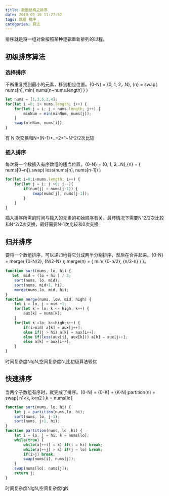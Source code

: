 ```yaml
---
title: 数据结构之排序
date: 2019-03-10 11:27:57
tags: 数组 排序
categories: 算法
---
```


排序就是将一组对象按照某种逻辑重新排列的过程。

## 初级排序算法

### 选择排序

不断重复找到最小的元素，移到相应位置。{0-N} = {0, 1, 2,..N}, {n} = swap( nums[n], min{ nums[n~nums.length] } )

```js
let nums = [1,3,5,2,4];
for(let i =0; i< nums.length; i++) {
    for(let j = i; j < nums.length; j++) {
        minNum = min(minNum, nums[j]);
    }
    swap(minNum, nums[i]);
}
```

有 N 次交换和N+(N-1)+..+2+1~N^2/2次比较

### 插入排序

每次将一个数插入有序数组的适当位置。{0-N} = {0, 1, 2,..N},{n} = { nums[0~n]}.swap( less(nums[n], nums[n-1]) )

```js
for(let i=0;i<nums.length; i++) {
    for(let j = i; j >0; j--){
        if(num[j] < nums[j-1]) {
            swap(nums[j], nums[j-1]);
        }
    }
}
```

插入排序所需的时间与输入的元素的初始顺序有关，最坏情况下需要N^2/2次比较和N^2/2次交换，最好需要N-1次比较和0次交换
<!--more-->

## 归并排序

要将一个数组排序，可以递归地将它分成两半分别排序，然后在合并起来。{0-N} = merge( {0-N/2},  {N/2-N} );
merge(n) = { min( {0-n/2}, {n/2-n} ) }。

```js
function sort(nums, lo, hi) {
   let  mid = (lo + hi ) / 2;
    sort(nums, lo, mid);
    sort(nums, mid+1, hi);
    merge(nums,lo, mid, hi);
}
function merge(nums, low, mid, high) {
    let i = lo, j = mid +1;
    for(let k = lo; k <= high, k++) {
        aux[k] = nums[k];
    }
    for(let k =lo; k<=high;k++) {
        if(i>mid) a[k] = aux[j++];
        else if(j > hi) a[k] = aux[i++];
        else if(less(aux[j], aux[k])) a[k] = aux[j++];
        else a[k] = aux[i++];
    }
}
```

时间复杂度NlgN,空间复杂度N,比初级算法较优

## 快速排序

当两个子数组有序时，就完成了排序。{0-N} = {0-K} + {K-N};partition(n) = swap( n1<k, k<n2 ),k = nums[lo]

```js
function sort(nums, lo, hi) {
    let j = partition(nums,lo, hi);
    sort(nums, lo, j-1);
    sort(nums, j+1, hi);
}
function partition(nums, lo ,hi) {
    let i = lo, j = hi, k = nums[lo];
    while(true) {
        while(a[++i] < k) if(i = hi) break;
        while(a[++j] > k) if(j = lo) break;
        if(i>j) break;
        swap(nums[i], nums[j]);
    }
    swap(nums[lo], nums[j]);
    return j;
}
```

时间复杂度NlgN,空间复杂度lgN